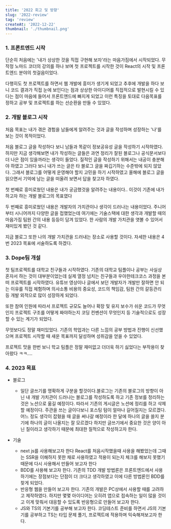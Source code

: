 ```yaml
---
title: '2022 회고 및 방향'
slug: '2022-review'
tag: 'review'
createAt: '2022-12-22'
thumbnail: './thumbnail.png'
---
```


### 1\. 프론트엔드 시작

단순히 처음에는 '내가 상상한 것을 직접 구현해 보자'라는 마음가짐에서 시작되었다. 무작정 노마드 코더의 강의를 하나 보며 첫 프로젝트를 시작한 것이 React의 시작 및 프론트엔드 분야의 첫걸음이었다.

다행히도 첫 프로젝트를 하면서 웹 개발에 흥미가 생기게 되었고 추후에 개발을 하다 보니 코드 결과가 직접 눈에 보인다는 점과 상상한 아이디어를 직접적으로 발현시킬 수 있다는 점이 마음에 들어서 프론트엔드에 빠지게 되었고 이런 특징을 토대로 다음목표를 정하고 공부 및 프로젝트를 하는 선순환을 만들 수 있었다.

### 2\. 개발 블로그 시작

처음 목표는 내가 겪은 경험을 남들에게 알려주는 것과 글을 작성하며 성장하는 '나'를 보는 것이 목적이었다.

처음 블로그 글을 작성하다 보니 남들과 똑같이 정보공유성 글을 작성하기 시작하였다. 하지만 지금 생각해보면 내가 작성하는 글들은 과연 정리가 잘된 블로그나 공식문서보다 더 나은 점이 있을까라는 생각이 들었다. 질적인 글을 작성하기 위해서는 내공이 충분해야 하였고 그러다 보니 내가 쓰는 글은 타 블로그 글을 짜깁기하는 수준밖에 되지 않았다. 그래서 블로그를 어떻게 운영해야 할지 고민을 하기 시작하였고 올해에 블로그 글을 읽으면서 기억에 남는 글을 떠올려 보면서 답을 찾고자 하였다.

첫 번째로 흥미로웠던 내용은 내가 궁금했것을 알려주는 내용이다.. 이것이 기존에 내가 하고자 하는 개발 블로그의 목표였다

두 번째로 흥미로웠던 내용은 개발자의 가치관이나 생각이 드러나는 내용이었다. 주니어부터 시니어까지 다양한 글을 접했었는데 여기에는 기술스택에 대한 생각과 개발할 때의 마음가짐 팀원 간의 내용 등등이 담겨 있었다. 한 사람의 개발 가치관을 엿볼 수 있어서 재미있게 봤던 것 같다.

지금 블로그 또한 나의 개발 가치관을 드러내는 장소로 사용할 것이다. 자세한 내용은 4번 2023 목표에 서술하도록 하겠다.

### 3\. Dope팀 개설

첫 팀프로젝트를 대학교 친구들과 시작하였다. 기존의 대학교 팀플이나 공부는 사실상 혼자서 하는 것이 대부분이었는데 실제 열정 넘치는 친구들과 우아한테크코스 과정을 본떠 프로젝트를 시작하였다. 유튜브 영상이나 글에서 보던 개발자가 개발만 잘하면 안 되는 이유를 직접 체험하며 의사소통 비용의 중요성, 코드의 책임감, 팀원 간의 갈등관리 등 개발 외적으로 많이 성장하게 되었다.

또한 참여 인원에 따라서 프로젝트 규모도 늘어나 확장 및 유지 보수가 쉬운 코드가 무엇인지 프로젝트 구조를 어떻게 짜야하는지 코딩 컨벤션이 무엇인지 등 기술적으로도 성장할 수 있는 계기가 되었다.

무엇보다도 정말 재미있었다. 기존의 학업과는 다른 느낌의 공부 방법과 진행이 신선했으며 프로젝트 시작할 때 새운 목표까지 달성하며 성취감을 얻을 수 있었다.

프로젝트 맛을 한번 보니 학교 팀플은 정말 재미없고 더더욱 하기 싫었다는 부작용이 찾아왔다 ㅋㅋ....

### 4\. 2023 목표

- 블로그

  - 일단 글쓰기를 명확하게 구분을 할것이다.블로그는 기존의 블로그의 방향이 아닌 내 개발 가치관이 드러나는 블로그를 작성하도록 하고 기존 정보를 정리하는 것은 노션으로 옮길 예정이다. 따라서 기존의 게시글은 노션에 정리를 하고 삭제할 예정이다. 주관을 쓰는 글이다보니 포스팅 텀이 얼마나 길어질지는 모르겠다. 어느 정도 생각이 잡혔을 때 글을 써나갈 예정이라 한 달에 하나의 글을 쓸지 분기에 하나의 글이 나올지는 잘 모르겠다 하지만 글쓰기에서 중요한 것은 양이 아닌 질이라고 생각하기 때문에 최대한 질적으로 작성하고자 한다.

- 기술
  - next js를 사용해보고자 한다 React를 처음시작했을때 사용을 해봤었는데 그때는 SSR을 이해하지 못한 채로 사용하였고 적용이 되는지 체크를 해보지 못했기 때문에 다시 사용해서 만들어 보고자 한다
  - BDD를 사용해 보고자 한다. 기존의 TDD 개발 방법론은 프론트엔드에서 사용하기에는 장점보다는 단점이 더 크다고 생각하였고 이에 다른 방법론인 BDD를 찾게 되었다.
  - 반응형 웹을 만들어 보고자 한다. 기존의 개발은 PC상에서 사용할 때를 고려하고 제작하였다. 하지만 몇몇 아이디어는 오히려 앱으로 접속하는 일이 많을 것이고 이게 맞춰서 대응할 수 있도록 반응형으로 만들어 보고자 한다.
  - JS와 TS의 기본기를 공부해 보고자 한다. 코딩테스트 준비를 하면서 JS의 기본기를 공부하고 TS는 타입 문제 풀기, 프로젝트에 적용하며 익숙해져보고자 한다.
